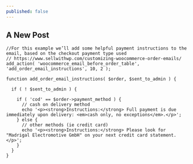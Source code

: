 ```yaml
---
published: false
---
```


## A New Post

    //For this example we’ll add some helpful payment instructions to the email, based on the checkout payment type used
    // https://www.sellwithwp.com/customizing-woocommerce-order-emails/
    add_action( 'woocommerce_email_before_order_table', 'add_order_email_instructions', 10, 2 );
     
    function add_order_email_instructions( $order, $sent_to_admin ) {
      
      if ( ! $sent_to_admin ) {
     
        if ( 'cod' == $order->payment_method ) {
          // cash on delivery method
          echo '<p><strong>Instructions:</strong> Full payment is due immediately upon delivery: <em>cash only, no exceptions</em>.</p>';
        } else {
          // other methods (ie credit card)
          echo '<p><strong>Instructions:</strong> Please look for "Madrigal Electromotive GmbH" on your next credit card statement.</p>';
        }
      }
    }
